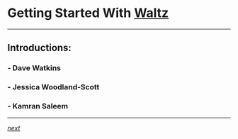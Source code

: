 # Getting Started With [Waltz](https://github.com/finos/waltz)

----

## Introductions:

### - Dave Watkins

### - Jessica Woodland-Scott

### - Kamran Saleem

----
_[next](20_overview.md)_
